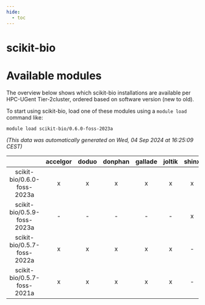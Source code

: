 ```yaml
---
hide:
  - toc
---
```


scikit-bio
==========

# Available modules


The overview below shows which scikit-bio installations are available per HPC-UGent Tier-2cluster, ordered based on software version (new to old).

To start using scikit-bio, load one of these modules using a `module load` command like:

```shell
module load scikit-bio/0.6.0-foss-2023a
```

*(This data was automatically generated on Wed, 04 Sep 2024 at 16:25:09 CEST)*  

| |accelgor|doduo|donphan|gallade|joltik|shinx|skitty|
| :---: | :---: | :---: | :---: | :---: | :---: | :---: | :---: |
|scikit-bio/0.6.0-foss-2023a|x|x|x|x|x|x|x|
|scikit-bio/0.5.9-foss-2023a|-|-|-|-|-|x|-|
|scikit-bio/0.5.7-foss-2022a|x|x|x|x|x|-|x|
|scikit-bio/0.5.7-foss-2021a|x|x|x|x|x|-|x|
